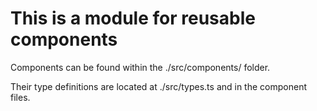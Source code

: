
# This is a module for reusable components

Components can be found within the ./src/components/ folder.

Their type definitions are located at ./src/types.ts and in the component files.
